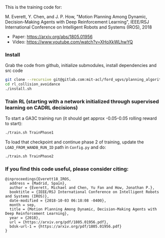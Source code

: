 
This is the training code for:

M. Everett, Y. Chen, and J. P. How, "Motion Planning Among Dynamic, Decision-Making Agents with Deep Reinforcement Learning", IEEE/RSJ International Conference on Intelligent Robots and Systems (IROS), 2018
*  Paper: https://arxiv.org/abs/1805.01956
*  Video: https://www.youtube.com/watch?v=XHoXkWLhwYQ


### Install

Grab the code from github, initialize submodules, install dependencies and src code
```bash
git clone --recursive git@gitlab.com:mit-acl/ford_ugvs/planning_algorithms/cadrl/rl_collision_avoidance.git
cd rl_collision_avoidance
./install.sh
```

### Train RL (starting with a network initialized through supervised learning on CADRL decisions)

To start a GA3C training run (it should get approx -0.05-0.05 rolling reward to start):
```bash
./train.sh TrainPhase1
```

To load that checkpoint and continue phase 2 of training, update the `LOAD_FROM_WANDB_RUN_ID` path in `Config.py` and do:
```bash
./train.sh TrainPhase2
```

### If you find this code useful, please consider citing:

```
@inproceedings{Everett18_IROS,
  address = {Madrid, Spain},
  author = {Everett, Michael and Chen, Yu Fan and How, Jonathan P.},
  booktitle = {IEEE/RSJ International Conference on Intelligent Robots and Systems (IROS)},
  date-modified = {2018-10-03 06:18:08 -0400},
  month = sep,
  title = {Motion Planning Among Dynamic, Decision-Making Agents with Deep Reinforcement Learning},
  year = {2018},
  url = {https://arxiv.org/pdf/1805.01956.pdf},
  bdsk-url-1 = {https://arxiv.org/pdf/1805.01956.pdf}
}
```